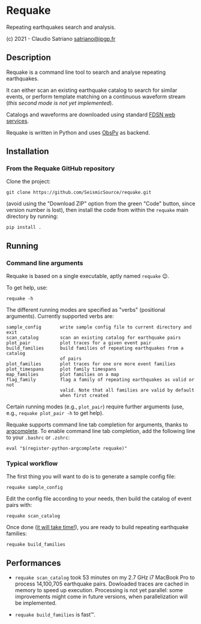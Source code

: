 # Requake

Repeating earthquakes search and analysis.

(c) 2021 - Claudio Satriano <satriano@ipgp.fr>

## Description

Requake is a command line tool to search and analyse repeating earthquakes.

It can either scan an existing earthquake catalog to search for similar events,
or perform template matching on a continuous waveform stream (*this second mode
is not yet implemented*).

Catalogs and waveforms are downloaded using standard
[FDSN web services](https://www.fdsn.org/webservices/).

Requake is written in Python and uses [ObsPy](https://obspy.org) as backend.

## Installation

### From the Requake GitHub repository

Clone the project:

    git clone https://github.com/SeismicSource/requake.git

(avoid using the "Download ZIP" option from the green "Code" button, since
version number is lost), then install the code from within the `requake` main
directory by running:

    pip install .

## Running

### Command line arguments

Requake is based on a single executable, aptly named `requake` 😉.

To get help, use:

    requake -h

The different running modes are specified as "verbs" (positional arguments).
Currently supported verbs are:

    sample_config       write sample config file to current directory and exit
    scan_catalog        scan an existing catalog for earthquake pairs
    plot_pair           plot traces for a given event pair
    build_families      build families of repeating earthquakes from a catalog
                        of pairs
    plot_families       plot traces for one ore more event families
    plot_timespans      plot family timespans
    map_families        plot families on a map
    flag_family         flag a family of repeating earthquakes as valid or not
                        valid. Note that all families are valid by default
                        when first created

Certain running modes (e.g., `plot_pair`) require further arguments (use, e.g.,
`requake plot_pair -h` to get help).

Requake supports command line tab completion for arguments, thanks to
[argcomplete](https://kislyuk.github.io/argcomplete/).
To enable command line tab completion, add the following line to your `.bashrc`
or `.zshrc`:

    eval "$(register-python-argcomplete requake)"

### Typical workflow

The first thing you will want to do is to generate a sample config file:

    requake sample_config

Edit the config file according to your needs, then build the catalog of event
pairs with:

    requake scan_catalog

Once done ([it will take time!](#performances)), you are ready to build
repeating earthquake families:

    requake build_families


## Performances

- `requake scan_catalog` took 53 minutes on my 2.7 GHz i7 MacBook Pro to
process 14,100,705 earthquake pairs.
Dowloaded traces are cached in memory to speed up execution. Processing is not
yet parallel: some improvements might come in future versions, when
parallelization will be implemented.

- `requake build_families` is fast™.
